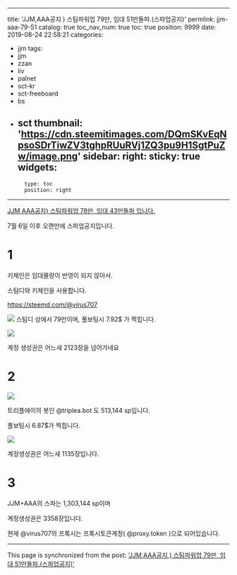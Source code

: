 
---
title: 'JJM,AAA공지 ) 스팀파워업 79만, 임대 51만돌파.(스파업공지)'
permlink: jjm-aaa-79-51
catalog: true
toc_nav_num: true
toc: true
position: 9999
date: 2019-08-24 22:58:21
categories:
- jjm
tags:
- jjm
- zzan
- liv
- palnet
- sct-kr
- sct-freeboard
- bs
- sct
thumbnail: 'https://cdn.steemitimages.com/DQmSKvEqNpsoSDrTiwZV3tghpRUuRVj1ZQ3pu9H1SgtPuZw/image.png'
sidebar:
    right:
        sticky: true
widgets:
    -
        type: toc
        position: right
---


[JJM AAA공지) 스팀파워업 78만, 임대 43만돌파 입니다.](https://steemit.com/sct/@virus707/jjm-aaa-78-43)

7월 6일 이후 오랜만에 스파업공지입니다.

# 1


키체인은 임대물량이 반영이 되지 않아서.

스팀디와 키체인을 사용합니다.

https://steemd.com/@virus707

![](https://cdn.steemitimages.com/DQmSKvEqNpsoSDrTiwZV3tghpRUuRVj1ZQ3pu9H1SgtPuZw/image.png)
스팀디 상에서 79만이며, 풀보팅시 7.92$ 가 찍힙니다.


![](https://cdn.steemitimages.com/DQme5ckUcDag9KR4ZDUzUbiymMrr5XrNVCS8wruWxKiE3yN/image.png)

계정 생성권은 어느새 2123장을 넘어가네요

# 2

![](https://cdn.steemitimages.com/DQmRZiLYKYgqsZLR9ou22Qr8qExog3aTK7sy94SM9YGfbQ5/image.png)

트리플에이의 봇인  @triplea.bot 도 513,144 sp입니다.

풀보팅시 6.87$가 찍힙니다.

![](https://cdn.steemitimages.com/DQmXccXgKkNFerAj1ELEejuv8pgQ4tzpoQqK6X6tG3zN1v7/image.png)

계정생성권은 어느새 1135장입니다.

# 3

JJM+AAA의 스파는 1,303,144 sp이며

계정생성권은 3358장입니다.

현재 @virus707의 프록시는 프록시토큰계정( @proxy.token )으로 되어있습니다.

- - -

This page is synchronized from the post: ['JJM,AAA공지 ) 스팀파워업 79만, 임대 51만돌파.(스파업공지)'](https://steemit.com/@virus707/jjm-aaa-79-51)
